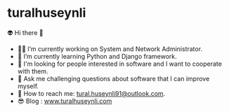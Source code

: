 # turalhuseynli

👽 Hi there 👋

- 👩‍💻 I’m currently working on System and Network Administrator.
- 🧠 I’m currently learning Python and Django framework.
- 👻 I'm looking for people interested in software and I want to cooperate with them.
- 👀 Ask me challenging questions about software that I can improve myself.
- 👾 How to reach me: tural.huseynli91@outlook.com.
- 😎 Blog : www.turalhuseynli.com

